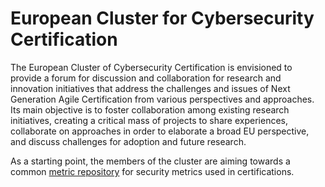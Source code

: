 # European Cluster for Cybersecurity Certification

The European Cluster of Cybersecurity Certification is envisioned to provide a forum for discussion and collaboration for research and innovation initiatives that address the challenges and issues of Next Generation Agile Certification from various perspectives and approaches. Its main objective is to foster collaboration among existing research initiatives, creating a critical mass of projects to share experiences, collaborate on approaches in order to elaborate a broad EU perspective, and discuss challenges for adoption and future research.

As a starting point, the members of the cluster are aiming towards a common [metric repository](https://github.com/Cybersecurity-Certification-Hub/security-metrics) for security metrics used in certifications.
